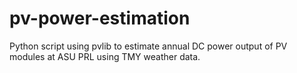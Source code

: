 # pv-power-estimation
Python script using pvlib to estimate annual DC power output of PV modules at ASU PRL using TMY weather data.
